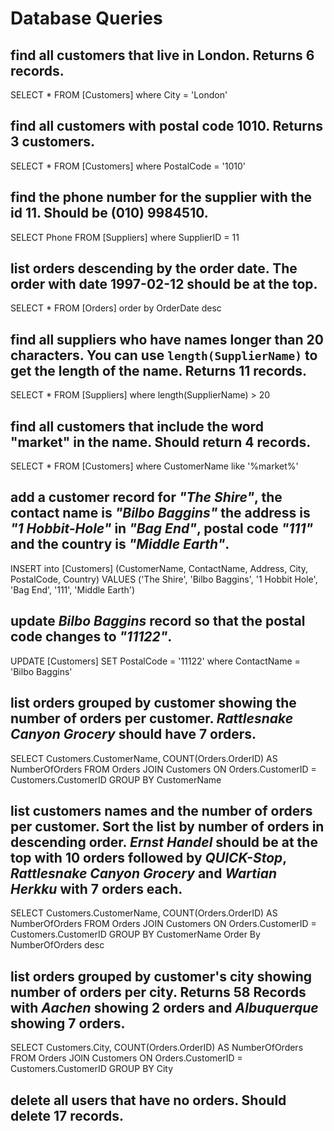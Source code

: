 # Database Queries

## find all customers that live in London. Returns 6 records.

SELECT * FROM [Customers] where City = 'London'

## find all customers with postal code 1010. Returns 3 customers.

SELECT * FROM [Customers] where PostalCode = '1010'

## find the phone number for the supplier with the id 11. Should be (010) 9984510.

SELECT Phone FROM [Suppliers] where SupplierID = 11

## list orders descending by the order date. The order with date 1997-02-12 should be at the top.

SELECT * FROM [Orders]
order by OrderDate desc

## find all suppliers who have names longer than 20 characters. You can use `length(SupplierName)` to get the length of the name. Returns 11 records.

SELECT * FROM [Suppliers]
where length(SupplierName) > 20

## find all customers that include the word "market" in the name. Should return 4 records.

SELECT * FROM [Customers]
where CustomerName like '%market%'

## add a customer record for _"The Shire"_, the contact name is _"Bilbo Baggins"_ the address is _"1 Hobbit-Hole"_ in _"Bag End"_, postal code _"111"_ and the country is _"Middle Earth"_.

INSERT into [Customers] (CustomerName, ContactName, Address, City, PostalCode, Country)
VALUES ('The Shire', 'Bilbo Baggins', '1 Hobbit Hole', 'Bag End', '111', 'Middle Earth')

## update _Bilbo Baggins_ record so that the postal code changes to _"11122"_.

UPDATE [Customers]
SET PostalCode = '11122'
where ContactName = 'Bilbo Baggins'

## list orders grouped by customer showing the number of orders per customer. _Rattlesnake Canyon Grocery_ should have 7 orders.

SELECT Customers.CustomerName, COUNT(Orders.OrderID) AS NumberOfOrders FROM Orders
JOIN Customers ON Orders.CustomerID = Customers.CustomerID
GROUP BY CustomerName

## list customers names and the number of orders per customer. Sort the list by number of orders in descending order. _Ernst Handel_ should be at the top with 10 orders followed by _QUICK-Stop_, _Rattlesnake Canyon Grocery_ and _Wartian Herkku_ with 7 orders each.

SELECT Customers.CustomerName, COUNT(Orders.OrderID) AS NumberOfOrders FROM Orders
JOIN Customers ON Orders.CustomerID = Customers.CustomerID
GROUP BY CustomerName
Order By NumberOfOrders desc


## list orders grouped by customer's city showing number of orders per city. Returns 58 Records with _Aachen_ showing 2 orders and _Albuquerque_ showing 7 orders.

SELECT Customers.City, COUNT(Orders.OrderID) AS NumberOfOrders FROM Orders
JOIN Customers ON Orders.CustomerID = Customers.CustomerID
GROUP BY City

## delete all users that have no orders. Should delete 17 records.

